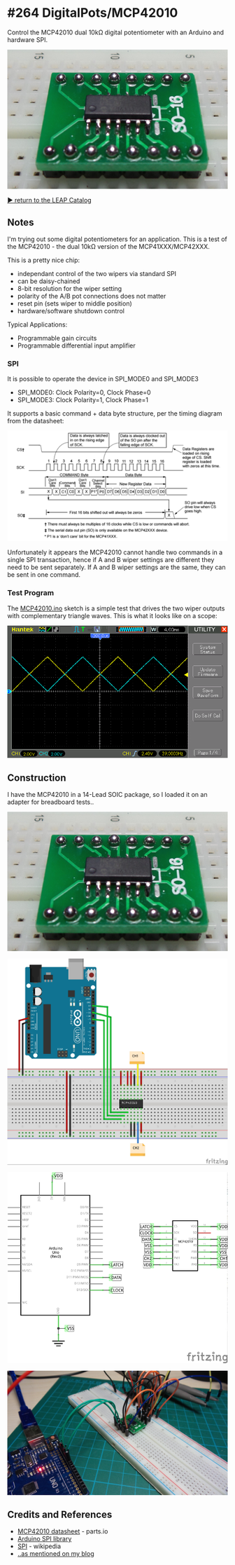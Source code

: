 # #264 DigitalPots/MCP42010

Control the MCP42010 dual 10kΩ digital potentiometer with an Arduino and hardware SPI.

![Build](./assets/MCP42010_build.jpg?raw=true)


[:arrow_forward: return to the LEAP Catalog](http://leap.tardate.com)

## Notes

I'm trying out some digital potentiometers for an application.
This is a test of the MCP42010 - the dual 10kΩ version of the MCP41XXX/MCP42XXX.

This is a pretty nice chip:

* independant control of the two wipers via standard SPI
* can be daisy-chained
* 8-bit resolution for the wiper setting
* polarity of the A/B pot connections does not matter
* reset pin (sets wiper to middle position)
* hardware/software shutdown control

Typical Applications:

* Programmable gain circuits
* Programmable differential input amplifier


### SPI

It is possible to operate the device in SPI_MODE0 and SPI_MODE3

* SPI_MODE0: Clock Polarity=0, Clock Phase=0
* SPI_MODE3: Clock Polarity=1, Clock Phase=1

It supports a basic command + data byte structure, per the timing diagram from the datasheet:

![spi_timing](./assets/spi_timing.png?raw=true)

Unfortunately it appears the MCP42010 cannot handle two commands in a single SPI transaction,
hence if A and B wiper settings are different they need to be sent separately.
If A and B wiper settings are the same, they can be sent in one command.

### Test Program

The [MCP42010.ino](./MCP42010.ino) sketch is a simple test that drives the two wiper outputs with complementary triangle waves.
This is what it looks like on a scope:

![scope](./assets/scope.gif?raw=true)


## Construction

I have the MCP42010 in a 14-Lead SOIC package, so I loaded it on an adapter for breadboard tests..

![Build](./assets/MCP42010_build.jpg?raw=true)

![Breadboard](./assets/MCP42010_bb.jpg?raw=true)

![Schematic](./assets/MCP42010_schematic.jpg?raw=true)

![MCP42010_breadboard](./assets/MCP42010_breadboard.jpg?raw=true)


## Credits and References
* [MCP42010 datasheet](http://parts.io/detail/1372149/MCP42010-I%2FSL) - parts.io
* [Arduino SPI library](https://www.arduino.cc/en/Reference/SPI)
* [SPI](https://en.wikipedia.org/wiki/Serial_Peripheral_Interface_Bus) - wikipedia
* [..as mentioned on my blog](https://blog.tardate.com/2017/04/leap264-mcp42010-digital-pot.html)
